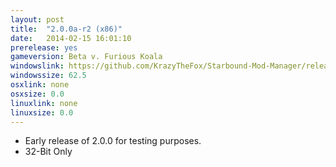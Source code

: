 ```yaml
---
layout: post
title:  "2.0.0a-r2 (x86)"
date:   2014-02-15 16:01:10
prerelease: yes
gameversion: Beta v. Furious Koala
windowslink: https://github.com/KrazyTheFox/Starbound-Mod-Manager/releases/download/v2.0.0x86-alpha.2/Starbound-Mod-Manager-2.0.0a.zip
windowssize: 62.5
osxlink: none
osxsize: 0.0
linuxlink: none
linuxsize: 0.0
---
```

<ul class="hyphen-list">
	<li>Early release of 2.0.0 for testing purposes.</li>
	<li>32-Bit Only</li>
</ul>